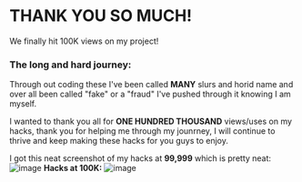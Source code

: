 # THANK YOU SO MUCH!
We finally hit 100K views on my project!

### The long and hard journey:
Through out coding these I've been called **MANY** slurs and horid name and over all been called "fake" or a "fraud" I've pushed through it knowing I am myself.

I wanted to thank you all for **ONE HUNDRED THOUSAND** views/uses on my hacks, thank you for helping me through my jounrney, I will continue to thrive and keep making these hacks for you guys to enjoy.

I got this neat screenshot of my hacks at **99,999** which is pretty neat:
![image](https://user-images.githubusercontent.com/100364882/174915311-e18e1b53-0370-4994-9d31-2b612fe6f99f.png)
**Hacks at 100K:**
![image](https://user-images.githubusercontent.com/100364882/174915389-6f284d59-9a84-462a-8d47-3c490f725964.png)
